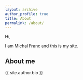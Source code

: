 ```yaml
---
layout: archive
author_profile: true
title: About
permalink: /about/
---
```


Hi,

I am Michal Franc and this is my site.

## About me

{{ site.author.bio }}